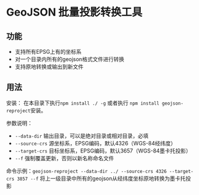# GeoJSON 批量投影转换工具

## 功能
- 支持所有EPSG上有的坐标系
- 对一个目录内所有的geojson格式文件进行转换
- 支持原地转换或输出到新文件

## 用法

安装：
在本目录下执行`npm install ./ -g` 或者执行 `npm install geojson-reproject`安装。

参数说明：

- `--data-dir` 输出目录，可以是绝对目录或相对目录，必填
- `--source-crs` 源坐标系，EPSG编码，默认4326（WGS-84经纬度）
- `--target-crs` 目标坐标系，EPSG编码，默认3657（WGS-84墨卡托投影）
- `--f` 强制覆盖更新，否则以新名称命名文件

命令示例：`geojson-reproject --data-dir ../ --source-crs 4326 --target-crs 3857 --f` 将上一级目录中所有的geojson从经纬度坐标原地转换为墨卡托投影

